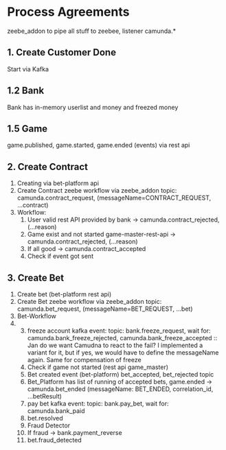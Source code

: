 # Process Agreements

zeebe_addon to pipe all stuff to zeebee, listener camunda.*

## 1. Create Customer Done
Start via Kafka

## 1.2 Bank
Bank has in-memory userlist and money and freezed money

## 1.5 Game
game.published, game.started, game.ended (events) via rest api

## 2. Create Contract
1. Creating via bet-platform api
2. Create Contract zeebe workflow via zeebe_addon topic: camunda.contract_request, (messageName=CONTRACT_REQUEST, ...contract)
3. Workflow:
   1. User valid rest API provided by bank -> camunda.contract_rejected, (...reason)
   2. Game exist and not started game-master-rest-api -> camunda.contract_rejected, (...reason)
   3. If all good -> camunda.contract_accepted
   4. Check if event got sent

## 3. Create Bet
1. Create bet (bet-platform rest api)
2. Create Bet zeebe workflow via zeebe_addon topic: camunda.bet_request, (messageName=BET_REQUEST, ...bet)
3. Bet-Workflow
4. 
   3. freeze account kafka event: topic: bank.freeze_request, wait for: camunda.bank_freeze_rejected, camunda.bank_freeze_accepted :: Jan do we want Camudna to react to the fail? I implemented a variant for it, but if yes, we would have to define the messageName again. Same for compensation of freeze
   4. Check if game not started (rest api game_master)
   5. Bet created event (bet-platform) bet_accepted, bet_rejected topic 
   6. Bet_Platform has list of running of accepted bets, game.ended -> camunda.bet_ended (messageName: BET_ENDED, correlation_id, ...betResult)
   7. pay bet kafka event: topic: bank.pay_bet, wait for: camunda.bank_paid
   8. bet.resolved
   9. Fraud Detector 
   10. If fraud -> bank.payment_reverse
   11. bet.fraud_detected





